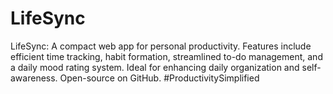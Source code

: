 # LifeSync
LifeSync: A compact web app for personal productivity. Features include efficient time tracking, habit formation, streamlined to-do management, and a daily mood rating system. Ideal for enhancing daily organization and self-awareness. Open-source on GitHub. #ProductivitySimplified
